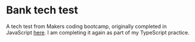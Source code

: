 # Bank tech test

A tech test from Makers coding bootcamp, originally completed in JavaScript [here](https://github.com/ArifEbrahim/bank_tech_test). I am completing it again as part of my TypeScript practice.